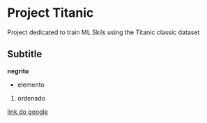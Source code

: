 # Project Titanic
Project dedicated to train ML Skils using the Titanic classic dataset

## Subtitle
**negrito**
- elemento
1) ordenado


[link do google](http://www.goolge.com)